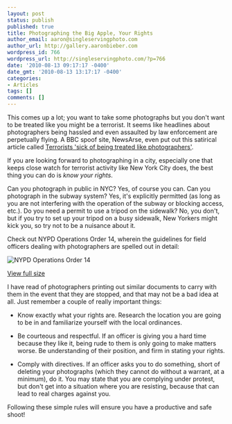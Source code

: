 ```yaml
---
layout: post
status: publish
published: true
title: Photographing the Big Apple, Your Rights
author_email: aaron@singleservingphoto.com
author_url: http://gallery.aaronbieber.com
wordpress_id: 766
wordpress_url: http://singleservingphoto.com/?p=766
date: '2010-08-13 09:17:17 -0400'
date_gmt: '2010-08-13 13:17:17 -0400'
categories:
- Articles
tags: []
comments: []
---
```


This comes up a lot; you want to take some photographs but you don't want to be
treated like you might be a terrorist. It seems like headlines about
photographers being hassled and even assaulted by law enforcement are
perpetually flying. A BBC spoof site, NewsArse, even put out this satirical
article called [Terrorists 'sick of being treated like photographers'][terrorists].

[terrorists]: http://newsarse.com/2010/08/06/terrorists-sick-of-being-treated-like-photographers/

If you are looking forward to photographing in a city, especially one that keeps
close watch for terrorist activity like New York City does, the best thing you
can do is _know your rights_.

Can you photograph in public in NYC? Yes, of course you can. Can you photograph
in the subway system? Yes, it's explicitly permitted (as long as you are not
interfering with the operation of the subway or blocking access, etc.). Do you
need a permit to use a tripod on the sidewalk? No, you don't, but if you try to
set up your tripod on a busy sidewalk, New Yorkers might kick you, so try not to
be a nuisance about it.

Check out NYPD Operations Order 14, wherein the guidelines for field officers
dealing with photographers are spelled out in detail:

![](/wp-content/uploads/2010/08/OperationsOrder14-248x300.jpg "NYPD Operations Order 14")

[View full size](/wp-content/uploads/2010/08/OperationsOrder14.jpg)

I have read of photographers printing out similar documents to carry with them
in the event that they are stopped, and that may not be a bad idea at all. Just
remember a couple of really important things:

* Know exactly what your rights are. Research the location you are going to be
  in and familiarize yourself with the local ordinances.

* Be courteous and respectful. If an officer is giving you a hard time because
  they like it, being rude to them is only going to make matters worse. Be
  understanding of their position, and firm in stating your rights.

* Comply with directives. If an officer asks you to do something, short of
  deleting your photographs (which they cannot do without a warrant, at a
  minimum), do it. You may state that you are complying under protest, but don't
  get into a situation where you are resisting, because that can lead to real
  charges against you.

Following these simple rules will ensure you have a productive and safe shoot!
